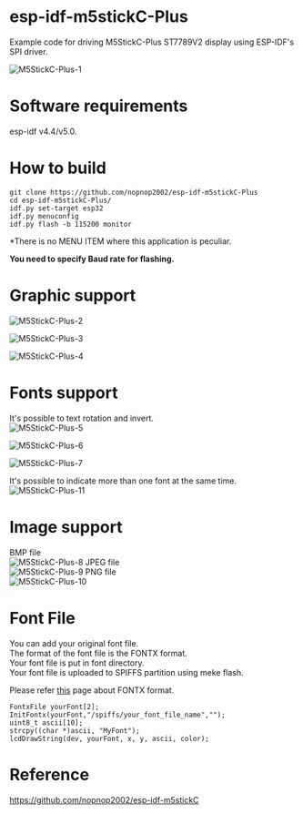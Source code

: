 # esp-idf-m5stickC-Plus
Example code for driving M5StickC-Plus ST7789V2 display using ESP-IDF's SPI driver.

![M5StickC-Plus-1](https://user-images.githubusercontent.com/6020549/100175622-1a2cea00-2f12-11eb-8d3d-37aa5525856b.JPG)

# Software requirements
esp-idf v4.4/v5.0.   

# How to build
```
git clone https://github.com/nopnop2002/esp-idf-m5stickC-Plus
cd esp-idf-m5stickC-Plus/
idf.py set-target esp32
idf.py menuconfig
idf.py flash -b 115200 monitor
```

\*There is no MENU ITEM where this application is peculiar.   

__You need to specify Baud rate for flashing.__   

# Graphic support
![M5StickC-Plus-2](https://user-images.githubusercontent.com/6020549/100176342-73e1e400-2f13-11eb-9b03-0ec912228ce5.JPG)

![M5StickC-Plus-3](https://user-images.githubusercontent.com/6020549/100176344-75131100-2f13-11eb-80f9-cf35e85fddef.JPG)

![M5StickC-Plus-4](https://user-images.githubusercontent.com/6020549/100176347-76443e00-2f13-11eb-8e47-3b63f884062b.JPG)

# Fonts support
It's possible to text rotation and invert.   
![M5StickC-Plus-5](https://user-images.githubusercontent.com/6020549/100175720-45afd480-2f12-11eb-9acb-8d4244a2a910.JPG)

![M5StickC-Plus-6](https://user-images.githubusercontent.com/6020549/100175721-46e10180-2f12-11eb-8cdb-cd4add269dcd.JPG)

![M5StickC-Plus-7](https://user-images.githubusercontent.com/6020549/100175724-48aac500-2f12-11eb-9329-d3ca8267432a.JPG)

It's possible to indicate more than one font at the same time.   
![M5StickC-Plus-11](https://user-images.githubusercontent.com/6020549/100176463-a986cd00-2f13-11eb-8a96-89a01ff7edbe.JPG)


# Image support
BMP file   
![M5StickC-Plus-8](https://user-images.githubusercontent.com/6020549/100175767-5d875880-2f12-11eb-8cae-991e73e1f93b.JPG)
JPEG file   
![M5StickC-Plus-9](https://user-images.githubusercontent.com/6020549/100175770-5eb88580-2f12-11eb-90d3-43d06675bb99.JPG)
PNG file    
![M5StickC-Plus-10](https://user-images.githubusercontent.com/6020549/100175773-5fe9b280-2f12-11eb-9043-55abc8e72a2e.JPG)


# Font File   
You can add your original font file.   
The format of the font file is the FONTX format.   
Your font file is put in font directory.   
Your font file is uploaded to SPIFFS partition using meke flash.   

Please refer [this](http://elm-chan.org/docs/dosv/fontx_e.html) page about FONTX format.   

```
FontxFile yourFont[2];
InitFontx(yourFont,"/spiffs/your_font_file_name","");
uint8_t ascii[10];
strcpy((char *)ascii, "MyFont");
lcdDrawString(dev, yourFont, x, y, ascii, color);
```

# Reference   
https://github.com/nopnop2002/esp-idf-m5stickC
